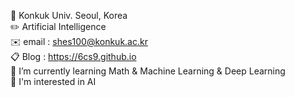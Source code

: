 🏫 Konkuk Univ. Seoul, Korea  
✏️ Artificial Intelligence  
✉️ email : shes100@konkuk.ac.kr  
📋 Blog : https://6cs9.github.io  
🌱 I’m currently learning Math & Machine Learning & Deep Learning  
🌟 I'm interested in AI  

